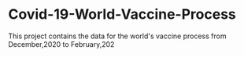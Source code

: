 # Covid-19-World-Vaccine-Process
This project contains the data for the world's vaccine process from December,2020 to February,202
